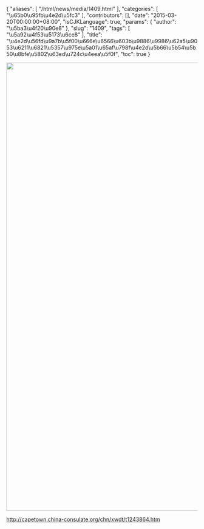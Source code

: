 {
    "aliases": [
        "/html/news/media/1409.html"
    ],
    "categories": [
        "\u65b0\u95fb\u4e2d\u5fc3"
    ],
    "contributors": [],
    "date": "2015-03-20T00:00:00+08:00",
    "isCJKLanguage": true,
    "params": {
        "author": "\u5ba3\u4f20\u90e8"
    },
    "slug": "1409",
    "tags": [
        "\u5a92\u4f53\u5173\u6ce8"
    ],
    "title": "\u4e2d\u56fd\u9a7b\u5f00\u666e\u6566\u603b\u9886\u9986\u62a5\u9053\u6211\u6821\u5357\u975e\u5a01\u65af\u798f\u4e2d\u5b66\u5b54\u5b50\u8bfe\u5802\u63ed\u724c\u4eea\u5f0f",
    "toc": true
}


<img
    src="https://cdn.tfls.online/mirror/full/a24494057b4f938559e1dd6265f74dc3e2ec1b8d.jpg"
    style="display:block;margin-left:auto;margin-right:auto;"
    decoding="async"
    fetchpriority="auto"
    loading="lazy"
    height="1178"
    width="600"
/>




<http://capetown.china-consulate.org/chn/xwdt/t1243864.htm>


